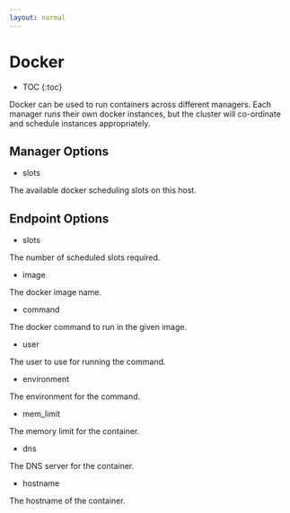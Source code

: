 ```yaml
---
layout: normal
---
```

<h1>Docker</h1>

* TOC
{:toc}

Docker can be used to run containers across different managers. Each manager
runs their own docker instances, but the cluster will co-ordinate and schedule
instances appropriately.

## Manager Options

* slots

The available docker scheduling slots on this host.

## Endpoint Options

* slots

The number of scheduled slots required.

* image

The docker image name.

* command

The docker command to run in the given image.

* user

The user to use for running the command.

* environment

The environment for the command.

* mem_limit

The memory limit for the container.

* dns

The DNS server for the container.

* hostname

The hostname of the container.
